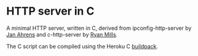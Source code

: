 # HTTP server in C

A minimal HTTP server, written in C, derived from ipconfig-http-server by [Jan Ahrens](https://github.com/JanAhrens/ipconfig-http-server) and c-http-server by [Ryan Mills](https://github.com/ryandaryl/c-http-server).

The C script can be compiled using the Heroku C [buildpack](https://github.com/heroku/heroku-buildpack-c).

